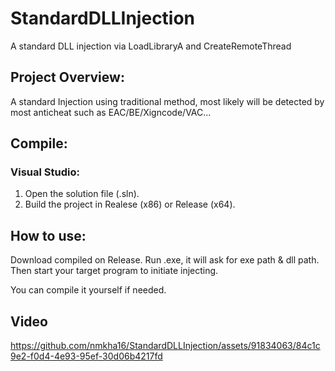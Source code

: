 # StandardDLLInjection
A standard DLL injection via LoadLibraryA and CreateRemoteThread

## Project Overview:

A standard Injection using traditional method, most likely will be detected by most anticheat such as EAC/BE/Xigncode/VAC...

## Compile:

### Visual Studio:

1. Open the solution file (.sln).
2. Build the project in Realese (x86) or Release (x64).

## How to use:
Download compiled on Release. Run .exe, it will ask for exe path & dll path. Then start your target program to initiate injecting.

You can compile it yourself if needed.

## Video


https://github.com/nmkha16/StandardDLLInjection/assets/91834063/84c1c9e2-f0d4-4e93-95ef-30d06b4217fd

